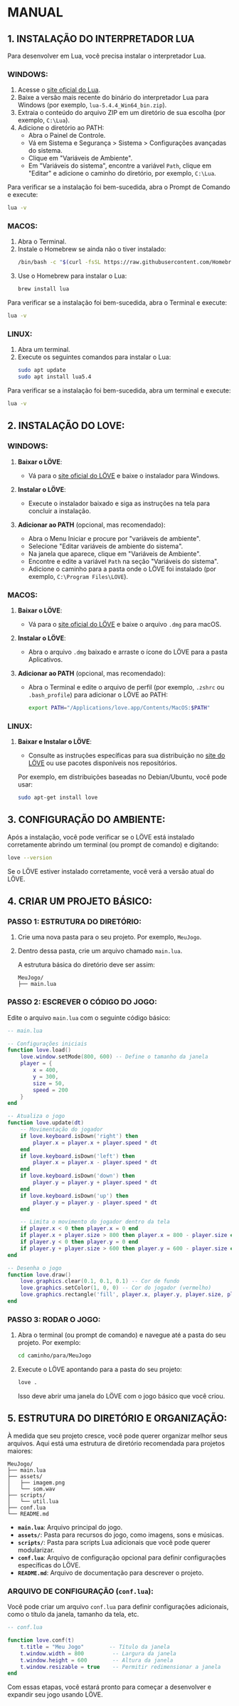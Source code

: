 # MANUAL
## 1. INSTALAÇÃO DO INTERPRETADOR LUA
Para desenvolver em Lua, você precisa instalar o interpretador Lua.

### WINDOWS:
1. Acesse o [site oficial do Lua](https://luabinaries.sourceforge.net/download.html).
2. Baixe a versão mais recente do binário do interpretador Lua para Windows (por exemplo, `lua-5.4.4_Win64_bin.zip`).
3. Extraia o conteúdo do arquivo ZIP em um diretório de sua escolha (por exemplo, `C:\Lua`).
4. Adicione o diretório ao PATH:
   - Abra o Painel de Controle.
   - Vá em Sistema e Segurança > Sistema > Configurações avançadas do sistema.
   - Clique em "Variáveis de Ambiente".
   - Em "Variáveis do sistema", encontre a variável `Path`, clique em "Editar" e adicione o caminho do diretório, por exemplo, `C:\Lua`.

Para verificar se a instalação foi bem-sucedida, abra o Prompt de Comando e execute:
```sh
lua -v
```

### MACOS:
1. Abra o Terminal.
2. Instale o Homebrew se ainda não o tiver instalado:
   ```sh
   /bin/bash -c "$(curl -fsSL https://raw.githubusercontent.com/Homebrew/install/HEAD/install.sh)"
   ```
3. Use o Homebrew para instalar o Lua:
   ```sh
   brew install lua
   ```

Para verificar se a instalação foi bem-sucedida, abra o Terminal e execute:
```sh
lua -v
```

### LINUX:
1. Abra um terminal.
2. Execute os seguintes comandos para instalar o Lua:
   ```sh
   sudo apt update
   sudo apt install lua5.4
   ```

Para verificar se a instalação foi bem-sucedida, abra um terminal e execute:
```sh
lua -v
```

## 2. INSTALAÇÃO DO LOVE:
### WINDOWS:
1. **Baixar o LÖVE**:
   - Vá para o [site oficial do LÖVE](https://love2d.org/) e baixe o instalador para Windows.

2. **Instalar o LÖVE**:
   - Execute o instalador baixado e siga as instruções na tela para concluir a instalação.

3. **Adicionar ao PATH** (opcional, mas recomendado):
   - Abra o Menu Iniciar e procure por "variáveis de ambiente".
   - Selecione "Editar variáveis de ambiente do sistema".
   - Na janela que aparece, clique em "Variáveis de Ambiente".
   - Encontre e edite a variável `Path` na seção "Variáveis do sistema".
   - Adicione o caminho para a pasta onde o LÖVE foi instalado (por exemplo, `C:\Program Files\LOVE`).

### MACOS:
1. **Baixar o LÖVE**:
   - Vá para o [site oficial do LÖVE](https://love2d.org/) e baixe o arquivo `.dmg` para macOS.

2. **Instalar o LÖVE**:
   - Abra o arquivo `.dmg` baixado e arraste o ícone do LÖVE para a pasta Aplicativos.

3. **Adicionar ao PATH** (opcional, mas recomendado):
   - Abra o Terminal e edite o arquivo de perfil (por exemplo, `.zshrc` ou `.bash_profile`) para adicionar o LÖVE ao PATH:
     ```bash
     export PATH="/Applications/love.app/Contents/MacOS:$PATH"
     ```

### LINUX:
1. **Baixar e Instalar o LÖVE**:
   - Consulte as instruções específicas para sua distribuição no [site do LÖVE](https://love2d.org/) ou use pacotes disponíveis nos repositórios.

   Por exemplo, em distribuições baseadas no Debian/Ubuntu, você pode usar:
   ```bash
   sudo apt-get install love
   ```

## 3. CONFIGURAÇÃO DO AMBIENTE:
Após a instalação, você pode verificar se o LÖVE está instalado corretamente abrindo um terminal (ou prompt de comando) e digitando:

```bash
love --version
```

Se o LÖVE estiver instalado corretamente, você verá a versão atual do LÖVE.

## 4. CRIAR UM PROJETO BÁSICO:
### PASSO 1: ESTRUTURA DO DIRETÓRIO:
1. Crie uma nova pasta para o seu projeto. Por exemplo, `MeuJogo`.

2. Dentro dessa pasta, crie um arquivo chamado `main.lua`.

   A estrutura básica do diretório deve ser assim:
   ```
   MeuJogo/
   ├── main.lua
   ```

### PASSO 2: ESCREVER O CÓDIGO DO JOGO:
Edite o arquivo `main.lua` com o seguinte código básico:

```lua
-- main.lua

-- Configurações iniciais
function love.load()
    love.window.setMode(800, 600) -- Define o tamanho da janela
    player = {
        x = 400,
        y = 300,
        size = 50,
        speed = 200
    }
end

-- Atualiza o jogo
function love.update(dt)
    -- Movimentação do jogador
    if love.keyboard.isDown('right') then
        player.x = player.x + player.speed * dt
    end
    if love.keyboard.isDown('left') then
        player.x = player.x - player.speed * dt
    end
    if love.keyboard.isDown('down') then
        player.y = player.y + player.speed * dt
    end
    if love.keyboard.isDown('up') then
        player.y = player.y - player.speed * dt
    end

    -- Limita o movimento do jogador dentro da tela
    if player.x < 0 then player.x = 0 end
    if player.x + player.size > 800 then player.x = 800 - player.size end
    if player.y < 0 then player.y = 0 end
    if player.y + player.size > 600 then player.y = 600 - player.size end
end

-- Desenha o jogo
function love.draw()
    love.graphics.clear(0.1, 0.1, 0.1) -- Cor de fundo
    love.graphics.setColor(1, 0, 0) -- Cor do jogador (vermelho)
    love.graphics.rectangle('fill', player.x, player.y, player.size, player.size)
end
```

### PASSO 3: RODAR O JOGO:
1. Abra o terminal (ou prompt de comando) e navegue até a pasta do seu projeto. Por exemplo:

   ```bash
   cd caminho/para/MeuJogo
   ```

2. Execute o LÖVE apontando para a pasta do seu projeto:

   ```bash
   love .
   ```

   Isso deve abrir uma janela do LÖVE com o jogo básico que você criou.

## 5. ESTRUTURA DO DIRETÓRIO E ORGANIZAÇÃO:
À medida que seu projeto cresce, você pode querer organizar melhor seus arquivos. Aqui está uma estrutura de diretório recomendada para projetos maiores:

```
MeuJogo/
├── main.lua
├── assets/
│   ├── imagem.png
│   └── som.wav
├── scripts/
│   └── util.lua
├── conf.lua
└── README.md
```

- **`main.lua`**: Arquivo principal do jogo.
- **`assets/`**: Pasta para recursos do jogo, como imagens, sons e músicas.
- **`scripts/`**: Pasta para scripts Lua adicionais que você pode querer modularizar.
- **`conf.lua`**: Arquivo de configuração opcional para definir configurações específicas do LÖVE.
- **`README.md`**: Arquivo de documentação para descrever o projeto.

### ARQUIVO DE CONFIGURAÇÃO (`conf.lua`):
Você pode criar um arquivo `conf.lua` para definir configurações adicionais, como o título da janela, tamanho da tela, etc.

```lua
-- conf.lua

function love.conf(t)
    t.title = "Meu Jogo"        -- Título da janela
    t.window.width = 800         -- Largura da janela
    t.window.height = 600        -- Altura da janela
    t.window.resizable = true    -- Permitir redimensionar a janela
end
```

Com essas etapas, você estará pronto para começar a desenvolver e expandir seu jogo usando LÖVE. 